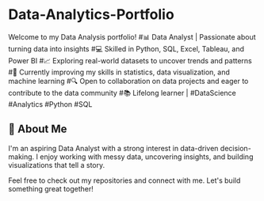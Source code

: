 # Data-Analytics-Portfolio

Welcome to my Data Analysis portfolio!
#📊 Data Analyst | Passionate about turning data into insights
#💻 Skilled in Python, SQL, Excel, Tableau, and Power BI
#📈 Exploring real-world datasets to uncover trends and patterns
#🎯 Currently improving my skills in statistics, data visualization, and machine learning
#🔍 Open to collaboration on data projects and eager to contribute to the data community
#📚 Lifelong learner | #DataScience #Analytics #Python #SQL

## 📌 About Me

I'm an aspiring Data Analyst with a strong interest in data-driven decision-making. I enjoy working with messy data, uncovering insights, and building visualizations that tell a story.


Feel free to check out my repositories and connect with me. Let's build something great together!
